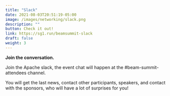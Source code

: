 ```yaml
---
title: "Slack"
date: 2021-08-03T20:51:19-05:00
image: /images/networking/slack.png
description: ""
button: Check it out! 
link: https://sg1.run/beamsummit-slack
draft: false
weight: 3
---
```


**Join the conversation.**

Join the Apache slack, the event chat will happen at the #beam-summit-attendees channel. 

You will get the last news, contact other participants, speakers, and contact with the sponsors, who will have a lot of surprises for you!


